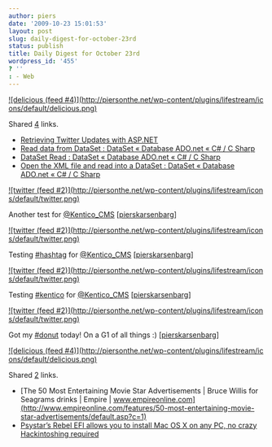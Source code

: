 ```yaml
---
author: piers
date: '2009-10-23 15:01:53'
layout: post
slug: daily-digest-for-october-23rd
status: publish
title: Daily Digest for October 23rd
wordpress_id: '455'
? ''
: - Web
---
```


[![delicious (feed #4)](http://piersonthe.net/wp-content/plugins/lifestream/ic
ons/default/delicious.png)](http://del.icio.us/piersk)

Shared [4](void(0);) links.

  * [Retrieving Twitter Updates with ASP.NET](http://www.stardeveloper.com/articles/display.html?article=2009061701&page=1)
  * [Read data from DataSet : DataSet « Database ADO.net « C# / C Sharp](http://www.java2s.com/Code/CSharp/Database-ADO.net/ReaddatafromDataSet.htm)
  * [DataSet Read : DataSet « Database ADO.net « C# / C Sharp](http://www.java2s.com/Code/CSharp/Database-ADO.net/DataSetRead.htm)
  * [Open the XML file and read into a DataSet : DataSet « Database ADO.net « C# / C Sharp](http://www.java2s.com/Code/CSharp/Database-ADO.net/OpentheXMLfileandreadintoaDataSet.htm)

[![twitter (feed #2)](http://piersonthe.net/wp-content/plugins/lifestream/icon
s/default/twitter.png)](http://twitter.com/pierskarsenbarg/statuses/5070998909
)

Another test for [@Kentico_CMS](http://www.twitter.com/Kentico_CMS)
[[pierskarsenbarg](http://twitter.com/pierskarsenbarg/statuses/5070998909)]

[![twitter (feed #2)](http://piersonthe.net/wp-content/plugins/lifestream/icon
s/default/twitter.png)](http://twitter.com/pierskarsenbarg/statuses/5071573964
)

Testing [#hashtag](https://search.twitter.com/search?q=%23hashtag) for
[@Kentico_CMS](http://www.twitter.com/Kentico_CMS)
[[pierskarsenbarg](http://twitter.com/pierskarsenbarg/statuses/5071573964)]

[![twitter (feed #2)](http://piersonthe.net/wp-content/plugins/lifestream/icon
s/default/twitter.png)](http://twitter.com/pierskarsenbarg/statuses/5071688273
)

Testing [#kentico](https://search.twitter.com/search?q=%23kentico) for
[@Kentico_CMS](http://www.twitter.com/Kentico_CMS)
[[pierskarsenbarg](http://twitter.com/pierskarsenbarg/statuses/5071688273)]

[![twitter (feed #2)](http://piersonthe.net/wp-content/plugins/lifestream/icon
s/default/twitter.png)](http://twitter.com/pierskarsenbarg/statuses/5076292795
)

Got my [#donut](https://search.twitter.com/search?q=%23donut) today! On a G1
of all things :)
[[pierskarsenbarg](http://twitter.com/pierskarsenbarg/statuses/5076292795)]

[![delicious (feed #4)](http://piersonthe.net/wp-content/plugins/lifestream/ic
ons/default/delicious.png)](http://del.icio.us/piersk)

Shared [2](void(0);) links.

  * [The 50 Most Entertaining Movie Star Advertisements | Bruce Willis for Seagrams drinks | Empire | www.empireonline.com](http://www.empireonline.com/features/50-most-entertaining-movie-star-advertisements/default.asp?c=1)
  * [Psystar’s Rebel EFI allows you to install Mac OS X on any PC, no crazy Hackintoshing required](http://www.crunchgear.com/2009/10/22/psystars-rebel-efi-allows-you-to-install-mac-os-x-on-any-pc-no-crazy-hackintoshing-required/)

